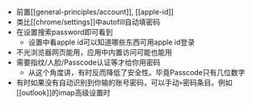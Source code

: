 - 前置[[general-principles/account]], [[apple-id]]
- 类比[[chrome/settings]]中autofill自动填密码
- 在设置搜索password即可看到
  - 设置中看apple id可以知道哪些东西可用apple id登录
- 不光浏览器网页能用，应用中内置访问可能也能用
- 需要指纹/人脸/Passcode认证等才给你用密码
  - 从这个角度讲，有时反而降低了安全性。毕竟Passcode只有几位数字
- 有时如果没有自动识别到你输的账号密码，可以手动`+`密码条目。例如[[outlook]]的imap高级设置时